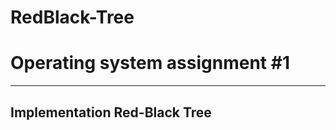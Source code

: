 # RedBlack-Tree
<h1> Operating system assignment #1 </h1>
<hr>
<h2> Implementation Red-Black Tree </h2>

